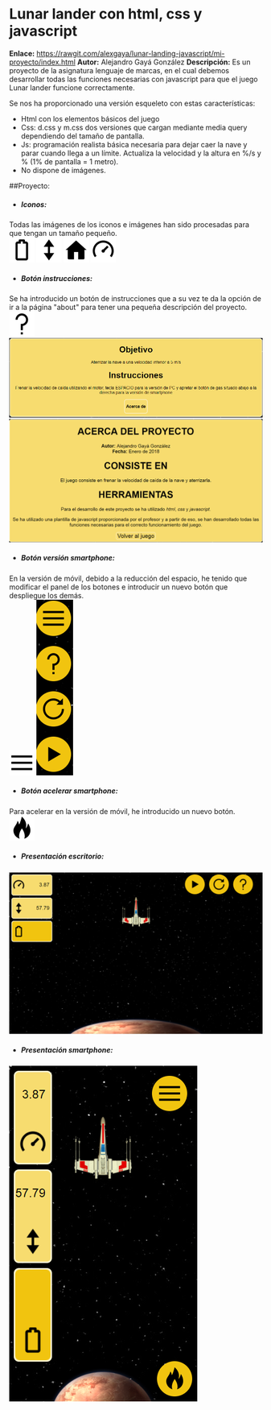 # Lunar lander con html, css y javascript
**Enlace:** https://rawgit.com/alexgaya/lunar-landing-javascript/mi-proyecto/index.html
**Autor:** Alejandro Gayá González
**Descripción:** Es un proyecto de la asignatura lenguaje de marcas, en el cual debemos desarrollar todas las funciones necesarias con javascript para que el juego Lunar lander funcione correctamente.

Se nos ha proporcionado una versión esqueleto con estas características:

* Html con los elementos básicos del juego
* Css: d.css y m.css dos versiones que cargan mediante media query dependiendo del tamaño de pantalla.
* Js: programación realista básica necesaria para dejar caer la nave y parar cuando llega a un límite. Actualiza la velocidad y la altura en %/s y % (1% de pantalla = 1 metro).
* No dispone de imágenes.


##Proyecto:
+ ##### Iconos:
Todas las imágenes de los iconos e imágenes han sido procesadas para que tengan un tamaño pequeño.  
![icono batería](img/icons/batteryMaterial.png "Icono") 
![icono altitud](img/icons/altMaterial.png "Icono") 
![icono home](img/icons/homeMaterial.png "Icono") 
![icono velocidad](img/icons/velMaterial.png "Icono") 

+ ##### Botón instrucciones:
Se ha introducido un botón de instrucciones que a su vez te da la opción de ir a la página "about" para tener una pequeña descripción del proyecto.  
![icono instrucciones](img/buttons/questMaterial.png "Icono") 
![imágen panel instrucciones](img/readme/instrucciones.png "Imágen") 
![imágen panel about](img/readme/acercade.png "Imágen") 

+ ##### Botón versión smartphone: 
En la versión de móvil, debido a la reducción del espacio, he tenido que modificar el panel de los botones e introducir un nuevo botón que despliegue los demás.  
![botón menú](img/buttons/menuMaterial.png "Icono") 
![menú móvil](img/readme/menumvl.png "Imágen") 

+ ##### Botón acelerar smartphone: 
Para acelerar en la versión de móvil, he introducido un nuevo botón.  
![botón acelerar](img/buttons/gasMaterial.png "Icono") 

+ ##### Presentación escritorio:  
![escritorio](img/readme/escritorio.png "Imágen") 

+ ##### Presentación smartphone:  
![smartphone](img/readme/mvl.png "Imágen") 
